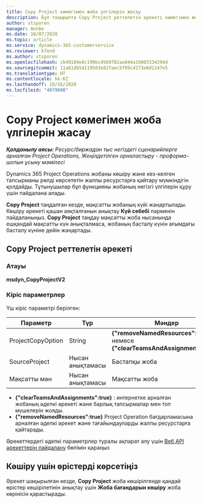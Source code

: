```yaml
---
title: Copy Project көмегімен жоба үлгілерін жасау
description: Бұл тақырыпта Copy Project реттелетін әрекеті көмегімен жоба үлгілерін жасау жолы туралы ақпарат берілген.
author: stsporen
manager: Annbe
ms.date: 10/07/2020
ms.topic: article
ms.service: dynamics-365-customerservice
ms.reviewer: kfend
ms.author: stsporen
ms.openlocfilehash: cb49109e8c199bc4569702ae844a19985534294d
ms.sourcegitcommit: 11a61db54119503e82faec5f99c4273e8d1247e5
ms.translationtype: HT
ms.contentlocale: kk-KZ
ms.lasthandoff: 10/16/2020
ms.locfileid: "4079600"
---
```

# <a name="develop-project-templates-with-copy-project"></a>Copy Project көмегімен жоба үлгілерін жасау

_**Қолданылу аясы:** Ресурс/биржадан тыс негіздегі сценарийлерге арналған Project Operations, Жеңілдетілген орналастыру - проформа-шотын ұсыну мәмілесі_

Dynamics 365 Project Operations жобаны көшіру және кез-келген тапсырманы рөлді көрсететін жалпы ресурстарға қайтару мүмкіндігін қолдайды. Тұтынушылар бұл функцияны жобаның негізгі үлгілерін құру үшін пайдалана алады.

**Copy Project** таңдалған кезде, мақсатты жобаның күйі жаңартылады. Көшіру әрекеті қашан аяқталғанын анықтау **Күй себебі** пәрменін пайдаланыңыз. **Copy Project** таңдау мақсатты жоба нысанында ешқандай мақсатты күн анықталмаса, жобаның басталу күнін ағымдағы басталу күніне дейін жаңартады.

## <a name="copy-project-custom-action"></a>Copy Project реттелетін әрекеті 

### <a name="name"></a>Атауы 

**msdyn_CopyProjectV2**

### <a name="input-parameters"></a>Кіріс параметрлер
Үш кіріс параметрі берілген:

| Параметр          | Түр   | Мәндер                                                   | 
|--------------------|--------|----------------------------------------------------------|
| ProjectCopyOption  | String | **{"removeNamedResources":true}** немесе **{"clearTeamsAndAssignments":true}** |
| SourceProject      | Нысан анықтамасы | Бастапқы жоба |
| Мақсатты мән             | Нысан анықтамасы | Мақсатты жоба |


- **{"clearTeamsAndAssignments":true}** : интернетке арналған жобаның әдепкі әрекеті және барлық тапсырмалар мен топ мүшелерін жояды.
- **{"removeNamedResources":true}** Project Operation бағдарламасына арналған әдепкі әрекет және тағайындауларды жалпы ресурстарға қайтарады.

Әрекеттердегі әдепкі параметрлер туралы ақпарат алу үшін [Веб API әрекеттерін пайдалану](https://docs.microsoft.com/powerapps/developer/common-data-service/webapi/use-web-api-actions) бөлімін қараңыз

## <a name="specify-fields-to-copy"></a>Көшіру үшін өрістерді көрсетіңіз 
Әрекет шақырылған кезде, **Copy Project** жоба көшірілгенде қандай өрістер көшірілетінін анықтау үшін **Жоба бағандарын көшіру** жоба көрінісін қарастырады.
